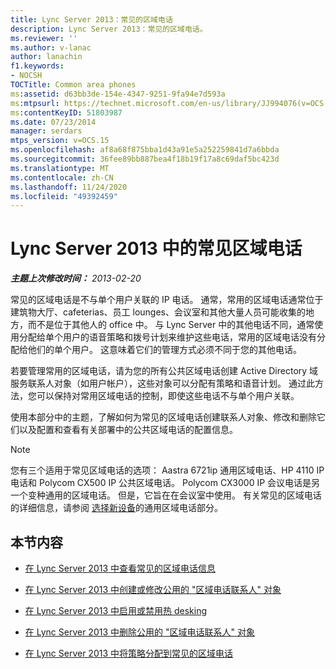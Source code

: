 ```yaml
---
title: Lync Server 2013：常见的区域电话
description: Lync Server 2013：常见的区域电话。
ms.reviewer: ''
ms.author: v-lanac
author: lanachin
f1.keywords:
- NOCSH
TOCTitle: Common area phones
ms:assetid: d63bb3de-154e-4347-9251-9fa94e7d593a
ms:mtpsurl: https://technet.microsoft.com/en-us/library/JJ994076(v=OCS.15)
ms:contentKeyID: 51803987
ms.date: 07/23/2014
manager: serdars
mtps_version: v=OCS.15
ms.openlocfilehash: af8a68f875bba1d43a91e5a252259841d7a6bbda
ms.sourcegitcommit: 36fee89bb887bea4f18b19f17a8c69daf5bc423d
ms.translationtype: MT
ms.contentlocale: zh-CN
ms.lasthandoff: 11/24/2020
ms.locfileid: "49392459"
---
```

# <a name="common-area-phones-in-lync-server-2013"></a>Lync Server 2013 中的常见区域电话

<div data-xmlns="http://www.w3.org/1999/xhtml">

<div class="topic" data-xmlns="http://www.w3.org/1999/xhtml" data-msxsl="urn:schemas-microsoft-com:xslt" data-cs="https://msdn.microsoft.com/">

<div data-asp="https://msdn2.microsoft.com/asp">



</div>

<div id="mainSection">

<div id="mainBody">

<span> </span>

_**主题上次修改时间：** 2013-02-20_

常见的区域电话是不与单个用户关联的 IP 电话。 通常，常用的区域电话通常位于建筑物大厅、cafeterias、员工 lounges、会议室和其他大量人员可能收集的地方，而不是位于其他人的 office 中。 与 Lync Server 中的其他电话不同，通常使用分配给单个用户的语音策略和拨号计划来维护这些电话，常用的区域电话没有分配给他们的单个用户。 这意味着它们的管理方式必须不同于您的其他电话。

若要管理常用的区域电话，请为您的所有公共区域电话创建 Active Directory 域服务联系人对象（如用户帐户），这些对象可以分配有策略和语音计划。 通过此方法，您可以保持对常用区域电话的控制，即使这些电话不与单个用户关联。

使用本部分中的主题，了解如何为常见的区域电话创建联系人对象、修改和删除它们以及配置和查看有关部署中的公共区域电话的配置信息。

<div>


> [!NOTE]  
> 您有三个适用于常见区域电话的选项： Aastra 6721ip 通用区域电话、HP 4110 IP 电话和 Polycom CX500 IP 公共区域电话。 Polycom CX3000 IP 会议电话是另一个变种通用的区域电话。 但是，它旨在在会议室中使用。 有关常见的区域电话的详细信息，请参阅 <A href="https://technet.microsoft.com/library/gg398958(v=ocs.14).aspx">选择新设备</A>的通用区域电话部分。



</div>

<div>

## <a name="in-this-section"></a>本节内容

  - [在 Lync Server 2013 中查看常见的区域电话信息](lync-server-2013-view-common-area-phone-information.md)

  - [在 Lync Server 2013 中创建或修改公用的 "区域电话联系人" 对象](lync-server-2013-create-or-modify-a-common-area-phone-contact-object.md)

  - [在 Lync Server 2013 中启用或禁用热 desking](lync-server-2013-enable-or-disable-hot-desking.md)

  - [在 Lync Server 2013 中删除公用的 "区域电话联系人" 对象](lync-server-2013-delete-a-common-area-phone-contact-object.md)

  - [在 Lync Server 2013 中将策略分配到常见的区域电话](lync-server-2013-assign-policies-to-a-common-area-phone.md)

</div>

</div>

<span> </span>

</div>

</div>

</div>

